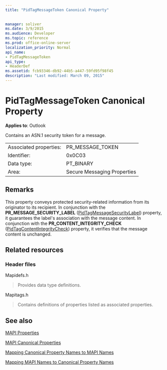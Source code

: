 ```yaml
---
title: "PidTagMessageToken Canonical Property"
 
 
manager: soliver
ms.date: 3/9/2015
ms.audience: Developer
ms.topic: reference
ms.prod: office-online-server
localization_priority: Normal
api_name:
- PidTagMessageToken
api_type:
- HeaderDef
ms.assetid: fcb93346-db92-44b5-a447-59fd95f98f45
description: "Last modified: March 09, 2015"
---
```


# PidTagMessageToken Canonical Property

  
  
**Applies to**: Outlook 
  
Contains an ASN.1 security token for a message.
  
|||
|:-----|:-----|
|Associated properties:  <br/> |PR_MESSAGE_TOKEN  <br/> |
|Identifier:  <br/> |0x0C03  <br/> |
|Data type:  <br/> |PT_BINARY  <br/> |
|Area:  <br/> |Secure Messaging Properties  <br/> |
   
## Remarks

This property conveys protected security-related information from its originator to its recipient. In conjunction with the **PR_MESSAGE_SECURITY_LABEL** ([PidTagMessageSecurityLabel](pidtagmessagesecuritylabel-canonical-property.md)) property, it guarantees the label's association with the message content. In conjunction with the **PR_CONTENT_INTEGRITY_CHECK** ([PidTagContentIntegrityCheck](pidtagcontentintegritycheck-canonical-property.md)) property, it verifies that the message content is unchanged.
  
## Related resources

### Header files

Mapidefs.h
  
> Provides data type definitions.
    
Mapitags.h
  
> Contains definitions of properties listed as associated properties.
    
## See also



[MAPI Properties](mapi-properties.md)
  
[MAPI Canonical Properties](mapi-canonical-properties.md)
  
[Mapping Canonical Property Names to MAPI Names](mapping-canonical-property-names-to-mapi-names.md)
  
[Mapping MAPI Names to Canonical Property Names](mapping-mapi-names-to-canonical-property-names.md)

